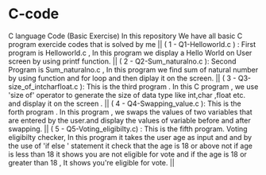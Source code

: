 # C-code
C language Code (Basic Exercise)
In this repository We have all basic C program exercide codes that is solved by me ||
( 1 - Q1-Helloworld.c ) : First program is Helloworld.c , In this program we display a Hello World on User screen by using printf function. ||
( 2 - Q2-Sum_naturalno.c ): Second Program is Sum_naturalno.c , In this program we find sum of natural number by using function and for loop and then diplay it on the screen. || 
( 3 - Q3-size_of_intcharfloat.c ): This is the third program . In this C program , we use 'size of' operator to generate the size of data type like int,char ,float etc. and display it on the screen . || 
( 4 - Q4-Swapping_value.c ): This is the forth program . In this program , we swaps the values of two variables that are entered by the user.and display the values of variable before and after swapping. ||
( 5 - Q5-Voting_eligibilty.c) : This is the fifth program. Voting eligibilty checker, In this program it takes the user age as input and and by the use of 'if else ' statement it check that the age is 18 or above not if age is less than 18 it shows you are not eligible for vote and if the age is 18 or greater than 18 , It shows you're eligible for vote. ||
